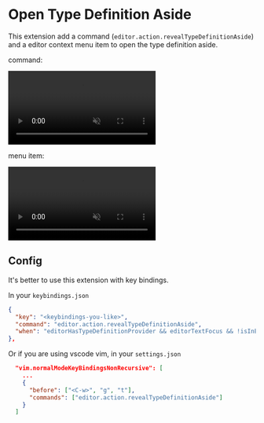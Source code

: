 # Open Type Definition Aside

This extension add a command (`editor.action.revealTypeDefinitionAside`) and a editor context menu item to open the type definition aside.

command:

<video controls muted>
  <source src="https://github.com/bzy-debug-orgnization/vscode-extension-type-definition-aside/raw/refs/heads/main/assets/command.mp4" type="video/mp4"/>
</video>

menu item:

<video controls muted>
  <source src="https://github.com/bzy-debug-orgnization/vscode-extension-type-definition-aside/raw/refs/heads/main/assets/menu.mp4" type="video/mp4"/>
</video>

## Config

It's better to use this extension with key bindings.

In your `keybindings.json`

```json
{
  "key": "<keybindings-you-like>",
  "command": "editor.action.revealTypeDefinitionAside",
  "when": "editorHasTypeDefinitionProvider && editorTextFocus && !isInEmbeddedEditor"
},
```

Or if you are using vscode vim, in your `settings.json`

```json
  "vim.normalModeKeyBindingsNonRecursive": [
    ...
    {
      "before": ["<C-w>", "g", "t"],
      "commands": ["editor.action.revealTypeDefinitionAside"]
    }
  ]
```
